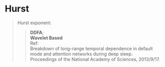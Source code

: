 Hurst
=====

>Hurst exponent: <br />
>>**DDFA**;         <br />
>>**Wavelet Based** <br />
Ref: <br />
    Breakdown of long-range temporal dependence in default mode and attention networks during deep sleep. <br />
    Proceedings of the National Academy of Sciences, 2013/9/17.
